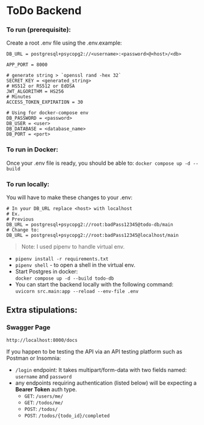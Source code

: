 # ToDo Backend

### To run (prerequisite):

Create a root .env file using the .env.example:

```
DB_URL = postgresql+psycopg2://<username>:<password>@<host>/<db>

APP_PORT = 8000

# generate string > `openssl rand -hex 32`
SECRET_KEY = <generated_string>
# HS512 or RS512 or EdDSA
JWT_ALGORITHM = HS256
# Minutes
ACCESS_TOKEN_EXPIRATION = 30

# Using for docker-compose env
DB_PASSWORD = <password>
DB_USER = <user>
DB_DATABASE = <database_name>
DB_PORT = <port>
```

### To run in Docker:

Once your .env file is ready, you should be able to:
`docker compose up -d --build`

### To run locally:

You will have to make these changes to your .env:

```
# In your DB_URL replace <host> with localhost
# Ex.
# Previous
DB_URL = postgresql+psycopg2://root:badPass12345@todo-db/main
# Change to:
DB_URL = postgresql+psycopg2://root:badPass12345@localhost/main
```

> Note: I used pipenv to handle virtual env.

- `pipenv install -r requirements.txt`
- `pipenv shell` - to open a shell in the virtual env.
- Start Postgres in docker:  
  `docker compose up -d --build todo-db`
- You can start the backend locally with the following command:  
  `uvicorn src.main:app --reload --env-file .env`

## Extra stipulations:

### Swagger Page

`http://localhost:8000/docs`

If you happen to be testing the API via an API testing platform such as Postman or Insomnia:

- `/login` endpoint: It takes multipart/form-data with two fields named: `username` and `password`
- any endpoints requiring authentication (listed below) will be expecting a **Bearer Token** auth type.
  - `GET`: `/users/me/`
  - `GET`: `/todos/me/`
  - `POST`: `/todos/`
  - `POST`: `/todos/{todo_id}/completed`
